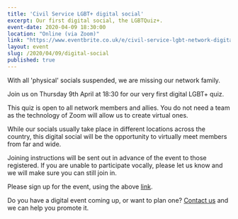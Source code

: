 ```yaml
---
title: 'Civil Service LGBT+ digital social'
excerpt: Our first digital social, the LGBTQuiz+.
event-date: 2020-04-09 18:30:00
location: "Online (via Zoom)"
link: "https://www.eventbrite.co.uk/e/civil-service-lgbt-network-digital-quiz-tickets-101877147290?ref=elink"
layout: event
slug: /2020/04/09/digital-social
published: true
---
```

With all 'physical' socials suspended, we are missing our network family. 

Join us on Thursday 9th April at 18:30 for our very first digital LGBT+ quiz. 

This quiz is open to all network members and allies. You do not need a team as the technology of Zoom will allow us to create virtual ones. 

While our socials usually take place in different locations across the country, this digital social will be the opportunity to virtually meet members from far and wide. 

Joining instructions will be sent out in advance of the event to those registered. If you are unable to participate vocally, please let us know and we will make sure you can still join in. 

Please sign up for the event, using the above [link](https://www.eventbrite.co.uk/e/civil-service-lgbt-network-digital-quiz-tickets-101877147290?ref=elink). 

Do you have a digital event coming up, or want to plan one? [Contact us](/about/contact-us/) and we can help you promote it.
